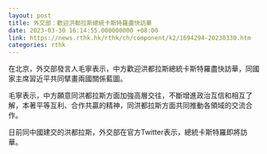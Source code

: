 ```yaml
---
layout: post
title: 外交部：歡迎洪都拉斯總統卡斯特羅盡快訪華
date: 2023-03-30 16:14:55.000000000 +08:00
link: https://news.rthk.hk/rthk/ch/component/k2/1694294-20230330.htm
categories: rthk
---
```


在北京，外交部發言人毛寧表示，中方歡迎洪都拉斯總統卡斯特羅盡快訪華，同國家主席習近平共同擘畫兩國關係藍圖。

毛寧表示，中方願意同洪都拉斯方面加強高層交往，不斷增進政治互信和相互了解，本著平等互利、合作共贏的精神，同洪都拉斯方面共同推動各領域的交流合作。

日前同中國建交的洪都拉斯，外交部在官方Twitter表示，總統卡斯特羅即將訪華。
